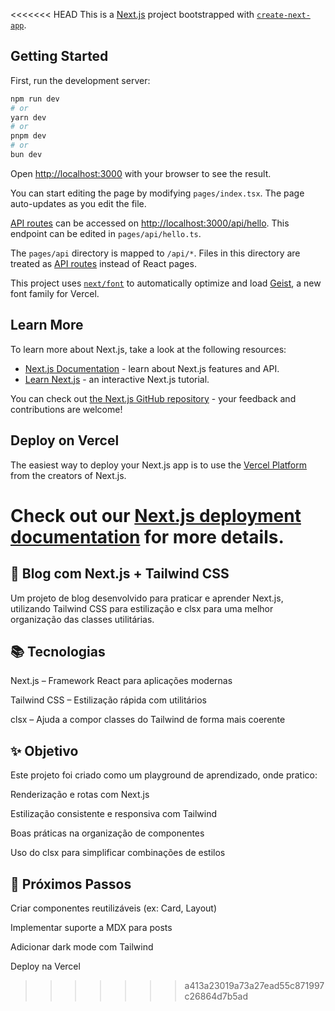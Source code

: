 <<<<<<< HEAD
This is a [Next.js](https://nextjs.org) project bootstrapped with [`create-next-app`](https://nextjs.org/docs/pages/api-reference/create-next-app).

## Getting Started

First, run the development server:

```bash
npm run dev
# or
yarn dev
# or
pnpm dev
# or
bun dev
```

Open [http://localhost:3000](http://localhost:3000) with your browser to see the result.

You can start editing the page by modifying `pages/index.tsx`. The page auto-updates as you edit the file.

[API routes](https://nextjs.org/docs/pages/building-your-application/routing/api-routes) can be accessed on [http://localhost:3000/api/hello](http://localhost:3000/api/hello). This endpoint can be edited in `pages/api/hello.ts`.

The `pages/api` directory is mapped to `/api/*`. Files in this directory are treated as [API routes](https://nextjs.org/docs/pages/building-your-application/routing/api-routes) instead of React pages.

This project uses [`next/font`](https://nextjs.org/docs/pages/building-your-application/optimizing/fonts) to automatically optimize and load [Geist](https://vercel.com/font), a new font family for Vercel.

## Learn More

To learn more about Next.js, take a look at the following resources:

- [Next.js Documentation](https://nextjs.org/docs) - learn about Next.js features and API.
- [Learn Next.js](https://nextjs.org/learn-pages-router) - an interactive Next.js tutorial.

You can check out [the Next.js GitHub repository](https://github.com/vercel/next.js) - your feedback and contributions are welcome!

## Deploy on Vercel

The easiest way to deploy your Next.js app is to use the [Vercel Platform](https://vercel.com/new?utm_medium=default-template&filter=next.js&utm_source=create-next-app&utm_campaign=create-next-app-readme) from the creators of Next.js.

Check out our [Next.js deployment documentation](https://nextjs.org/docs/pages/building-your-application/deploying) for more details.
=======
## 🚀 Blog com Next.js + Tailwind CSS

Um projeto de blog desenvolvido para praticar e aprender Next.js, utilizando Tailwind CSS para estilização e clsx para uma melhor organização das classes utilitárias.

## 📚 Tecnologias

Next.js – Framework React para aplicações modernas

Tailwind CSS – Estilização rápida com utilitários

clsx – Ajuda a compor classes do Tailwind de forma mais coerente

## ✨ Objetivo

Este projeto foi criado como um playground de aprendizado, onde pratico:

Renderização e rotas com Next.js

Estilização consistente e responsiva com Tailwind

Boas práticas na organização de componentes

Uso do clsx para simplificar combinações de estilos

## 📌 Próximos Passos

 Criar componentes reutilizáveis (ex: Card, Layout)

 Implementar suporte a MDX para posts

 Adicionar dark mode com Tailwind

 Deploy na Vercel
>>>>>>> a413a23019a73a27ead55c871997c26864d7b5ad
